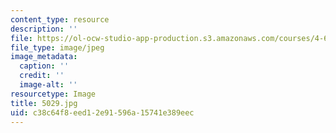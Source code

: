 ```yaml
---
content_type: resource
description: ''
file: https://ol-ocw-studio-app-production.s3.amazonaws.com/courses/4-614-religious-architecture-and-islamic-cultures-fall-2002/c38c64f8eed12e91596a15741e389eec_5029.jpg
file_type: image/jpeg
image_metadata:
  caption: ''
  credit: ''
  image-alt: ''
resourcetype: Image
title: 5029.jpg
uid: c38c64f8-eed1-2e91-596a-15741e389eec
---
```

